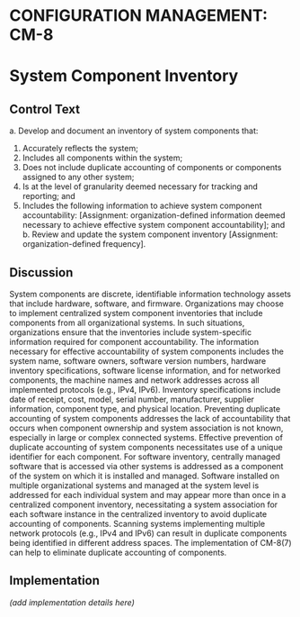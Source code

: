 # CONFIGURATION MANAGEMENT: CM-8
# System Component Inventory

## Control Text


a. Develop and document an inventory of system components that:

1. Accurately reflects the system;
2. Includes all components within the system;
3. Does not include duplicate accounting of components or components assigned to any other system;
4. Is at the level of granularity deemed necessary for tracking and reporting; and
5. Includes the following information to achieve system component accountability: [Assignment: organization-defined information deemed necessary to achieve effective system component accountability]; and
b. Review and update the system component inventory [Assignment: organization-defined frequency].

## Discussion

System components are discrete, identifiable information technology assets that include hardware, software, and firmware. Organizations may choose to implement centralized system component inventories that include components from all organizational systems. In such situations, organizations ensure that the inventories include system-specific information required for component accountability. The information necessary for effective accountability of system components includes the system name, software owners, software version numbers, hardware inventory specifications, software license information, and for networked components, the machine names and network addresses across all implemented protocols (e.g., IPv4, IPv6). Inventory specifications include date of receipt, cost, model, serial number, manufacturer, supplier information, component type,  and physical location.
Preventing duplicate accounting of system components addresses the lack of accountability that occurs when component ownership and system association is not known, especially in large or complex connected systems. Effective prevention of duplicate accounting of system components necessitates use of a unique identifier for each component. For software inventory, centrally managed software that is accessed via other systems is addressed as a component of the system on which it is installed and managed. Software installed on multiple organizational systems and managed at the system level is addressed for each individual system and may appear more than once in a centralized component inventory, necessitating a system association for each software instance in the centralized inventory to avoid duplicate accounting of components. Scanning systems implementing multiple network protocols (e.g., IPv4 and IPv6) can result in duplicate components being identified in different address spaces. The implementation of CM-8(7) can help to eliminate duplicate accounting of components.

## Implementation

_(add implementation details here)_